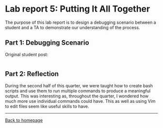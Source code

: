 # Lab report 5: Putting It All Together

The purpose of this lab report is to design a debugging scenario between a student and a TA to demonstrate our understanding of the process.

## Part 1: Debugging Scenario

Original student post:
```

```

## Part 2: Reflection

During the second half of this quarter, we were taught how to create bash scripts and use them to run multiple commands to produce a meaningful output. This was interesting as, throughout the quarter, I wondered how much more use individual commands could have. This as well as using Vim to edit files seem like useful skills to have.

---

[Back to homepage](https://avvyxx.github.io/cse15l-lab-reports/)
